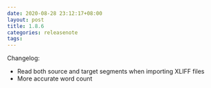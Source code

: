 ```yaml
---
date: 2020-08-28 23:12:17+08:00
layout: post
title: 1.8.6
categories: releasenote
tags: 
---
```


Changelog:

* Read both source and target segments when importing XLIFF files
* More accurate word count